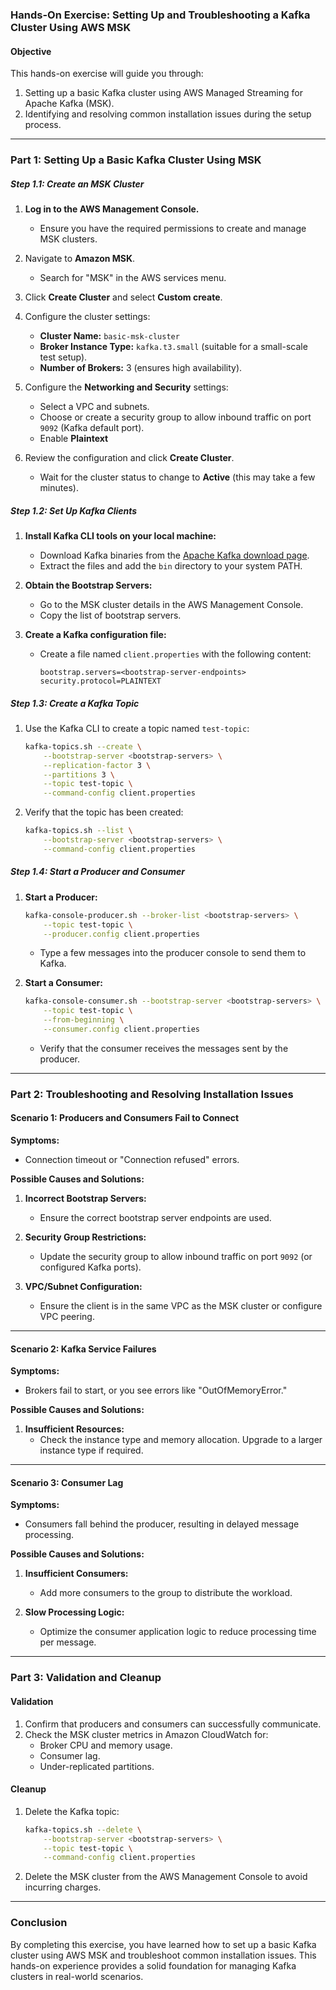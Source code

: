 ### Hands-On Exercise: Setting Up and Troubleshooting a Kafka Cluster Using AWS MSK

#### **Objective**
This hands-on exercise will guide you through:
1. Setting up a basic Kafka cluster using AWS Managed Streaming for Apache Kafka (MSK).
2. Identifying and resolving common installation issues during the setup process.

---

### **Part 1: Setting Up a Basic Kafka Cluster Using MSK**

##### **Step 1.1: Create an MSK Cluster**
1. **Log in to the AWS Management Console.**
   - Ensure you have the required permissions to create and manage MSK clusters.

2. Navigate to **Amazon MSK**.
   - Search for "MSK" in the AWS services menu.

3. Click **Create Cluster** and select **Custom create**.

4. Configure the cluster settings:
   - **Cluster Name:** `basic-msk-cluster`
   - **Broker Instance Type:** `kafka.t3.small` (suitable for a small-scale test setup).
   - **Number of Brokers:** 3 (ensures high availability).

5. Configure the **Networking and Security** settings:
   - Select a VPC and subnets.
   - Choose or create a security group to allow inbound traffic on port `9092` (Kafka default port).
   - Enable **Plaintext**

6. Review the configuration and click **Create Cluster**.
   - Wait for the cluster status to change to **Active** (this may take a few minutes).

##### **Step 1.2: Set Up Kafka Clients**
1. **Install Kafka CLI tools on your local machine:**
   - Download Kafka binaries from the [Apache Kafka download page](https://kafka.apache.org/downloads).
   - Extract the files and add the `bin` directory to your system PATH.

2. **Obtain the Bootstrap Servers:**
   - Go to the MSK cluster details in the AWS Management Console.
   - Copy the list of bootstrap servers.

3. **Create a Kafka configuration file:**
   - Create a file named `client.properties` with the following content:
     ```
     bootstrap.servers=<bootstrap-server-endpoints>
     security.protocol=PLAINTEXT
     ```

##### **Step 1.3: Create a Kafka Topic**
1. Use the Kafka CLI to create a topic named `test-topic`:
   ```bash
   kafka-topics.sh --create \
       --bootstrap-server <bootstrap-servers> \
       --replication-factor 3 \
       --partitions 3 \
       --topic test-topic \
       --command-config client.properties
   ```

2. Verify that the topic has been created:
   ```bash
   kafka-topics.sh --list \
       --bootstrap-server <bootstrap-servers> \
       --command-config client.properties
   ```

##### **Step 1.4: Start a Producer and Consumer**
1. **Start a Producer:**
   ```bash
   kafka-console-producer.sh --broker-list <bootstrap-servers> \
       --topic test-topic \
       --producer.config client.properties
   ```
   - Type a few messages into the producer console to send them to Kafka.

2. **Start a Consumer:**
   ```bash
   kafka-console-consumer.sh --bootstrap-server <bootstrap-servers> \
       --topic test-topic \
       --from-beginning \
       --consumer.config client.properties
   ```
   - Verify that the consumer receives the messages sent by the producer.

---

### **Part 2: Troubleshooting and Resolving Installation Issues**

#### **Scenario 1: Producers and Consumers Fail to Connect**

**Symptoms:**
- Connection timeout or "Connection refused" errors.

**Possible Causes and Solutions:**
1. **Incorrect Bootstrap Servers:**
   - Ensure the correct bootstrap server endpoints are used.

2. **Security Group Restrictions:**
   - Update the security group to allow inbound traffic on port `9092` (or configured Kafka ports).

3. **VPC/Subnet Configuration:**
   - Ensure the client is in the same VPC as the MSK cluster or configure VPC peering.

---

#### **Scenario 2: Kafka Service Failures**

**Symptoms:**
- Brokers fail to start, or you see errors like "OutOfMemoryError."

**Possible Causes and Solutions:**
1. **Insufficient Resources:**
   - Check the instance type and memory allocation. Upgrade to a larger instance type if required.

---

#### **Scenario 3: Consumer Lag**

**Symptoms:**
- Consumers fall behind the producer, resulting in delayed message processing.

**Possible Causes and Solutions:**
1. **Insufficient Consumers:**
   - Add more consumers to the group to distribute the workload.

2. **Slow Processing Logic:**
   - Optimize the consumer application logic to reduce processing time per message.

---

### **Part 3: Validation and Cleanup**

#### **Validation**
1. Confirm that producers and consumers can successfully communicate.
2. Check the MSK cluster metrics in Amazon CloudWatch for:
   - Broker CPU and memory usage.
   - Consumer lag.
   - Under-replicated partitions.

#### **Cleanup**
1. Delete the Kafka topic:
   ```bash
   kafka-topics.sh --delete \
       --bootstrap-server <bootstrap-servers> \
       --topic test-topic \
       --command-config client.properties
   ```

2. Delete the MSK cluster from the AWS Management Console to avoid incurring charges.

---

### **Conclusion**
By completing this exercise, you have learned how to set up a basic Kafka cluster using AWS MSK and troubleshoot common installation issues. This hands-on experience provides a solid foundation for managing Kafka clusters in real-world scenarios.
